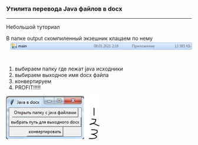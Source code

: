 ### Утилита перевода Java файлов в docx
___
Небольшой туториал

В папке output скомпиленный экзешник клацаем по нему
![](readme/Снимокmain.PNG)
1. выбираем папку где лежат java исходники 
2. выбираем выходное имя docx файла
3. конвертируем
4. PROFIT!!!!!

![](readme/jvd.PNG)